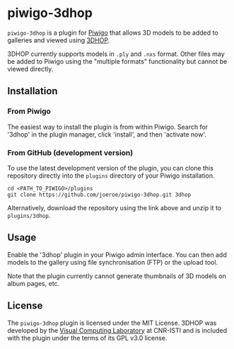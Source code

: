 # piwigo-3dhop

`piwigo-3dhop` is a plugin for [Piwigo](https://piwigo.org) that allows 3D models to be added to galleries and viewed using [3DHOP](http://www.3dhop.net).

3DHOP currently supports models in `.ply` and `.nxs` format. Other files may be added to Piwigo using the "multiple formats" functionality but cannot be viewed directly.
 
## Installation

### From Piwigo 

The easiest way to install the plugin is from within Piwigo. Search for '3dhop' in the plugin manager, click 'install', and then 'activate now'.

### From GitHub (development version)

To use the latest development version of the plugin, you can clone this repository directly into the `plugins` directory of your Piwigo installation.

```
cd <PATH_TO_PIWIGO>/plugins 
git clone https://github.com/joeroe/piwigo-3dhop.git 3dhop
```

Alternatively, download the repository using the link above and unzip it to `plugins/3dhop`.

## Usage

Enable the '3dhop' plugin in your Piwigo admin interface. You can then add models to the gallery using file synchronisation (FTP) or the upload tool. 

Note that the plugin currently cannot generate thumbnails of 3D models on album pages, etc.

## License

The `piwigo-3dhop` plugin is licensed under the MIT License. 3DHOP was developed by the [Visual Computing Laboratory](http://vcg.isti.cnr.it/) at CNR-ISTI and is included with the plugin under the terms of its GPL v3.0 license.
